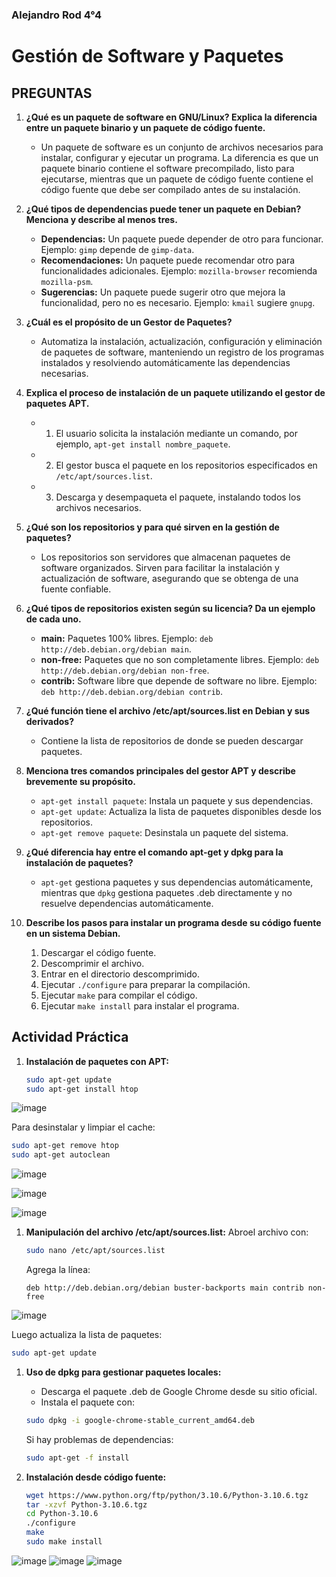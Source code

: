 ### Alejandro Rod 4°4

# Gestión de Software y Paquetes

## PREGUNTAS

1. **¿Qué es un paquete de software en GNU/Linux? Explica la diferencia entre un paquete binario y un paquete de código fuente.**
   - Un paquete de software es un conjunto de archivos necesarios para instalar, configurar y ejecutar un programa. La diferencia es que un paquete binario contiene el software precompilado, listo para ejecutarse, mientras que un paquete de código fuente contiene el código fuente que debe ser compilado antes de su instalación.

2. **¿Qué tipos de dependencias puede tener un paquete en Debian? Menciona y describe al menos tres.**
   - **Dependencias:** Un paquete puede depender de otro para funcionar. Ejemplo: `gimp` depende de `gimp-data`.
   - **Recomendaciones:** Un paquete puede recomendar otro para funcionalidades adicionales. Ejemplo: `mozilla-browser` recomienda `mozilla-psm`.
   - **Sugerencias:** Un paquete puede sugerir otro que mejora la funcionalidad, pero no es necesario. Ejemplo: `kmail` sugiere `gnupg`.

3. **¿Cuál es el propósito de un Gestor de Paquetes?**
   - Automatiza la instalación, actualización, configuración y eliminación de paquetes de software, manteniendo un registro de los programas instalados y resolviendo automáticamente las dependencias necesarias.

4. **Explica el proceso de instalación de un paquete utilizando el gestor de paquetes APT.**
   - 1. El usuario solicita la instalación mediante un comando, por ejemplo, `apt-get install nombre_paquete`.
   - 2. El gestor busca el paquete en los repositorios especificados en `/etc/apt/sources.list`.
   - 3. Descarga y desempaqueta el paquete, instalando todos los archivos necesarios.

5. **¿Qué son los repositorios y para qué sirven en la gestión de paquetes?**
   - Los repositorios son servidores que almacenan paquetes de software organizados. Sirven para facilitar la instalación y actualización de software, asegurando que se obtenga de una fuente confiable.

6. **¿Qué tipos de repositorios existen según su licencia? Da un ejemplo de cada uno.**
   - **main:** Paquetes 100% libres. Ejemplo: `deb http://deb.debian.org/debian main`.
   - **non-free:** Paquetes que no son completamente libres. Ejemplo: `deb http://deb.debian.org/debian non-free`.
   - **contrib:** Software libre que depende de software no libre. Ejemplo: `deb http://deb.debian.org/debian contrib`.

7. **¿Qué función tiene el archivo /etc/apt/sources.list en Debian y sus derivados?**
   - Contiene la lista de repositorios de donde se pueden descargar paquetes.

8. **Menciona tres comandos principales del gestor APT y describe brevemente su propósito.**
   - `apt-get install paquete`: Instala un paquete y sus dependencias.
   - `apt-get update`: Actualiza la lista de paquetes disponibles desde los repositorios.
   - `apt-get remove paquete`: Desinstala un paquete del sistema.

9. **¿Qué diferencia hay entre el comando apt-get y dpkg para la instalación de paquetes?**
   - `apt-get` gestiona paquetes y sus dependencias automáticamente, mientras que `dpkg` gestiona paquetes .deb directamente y no resuelve dependencias automáticamente.

10. **Describe los pasos para instalar un programa desde su código fuente en un sistema Debian.**
    1. Descargar el código fuente.
    2. Descomprimir el archivo.
    3. Entrar en el directorio descomprimido.
    4. Ejecutar `./configure` para preparar la compilación.
    5. Ejecutar `make` para compilar el código.
    6. Ejecutar `make install` para instalar el programa.

## Actividad Práctica

1. **Instalación de paquetes con APT:**

   ```bash
   sudo apt-get update
   sudo apt-get install htop
   ```
![image](https://github.com/user-attachments/assets/3e9693f2-a7f5-4a20-981f-389639f95fa0)

   Para desinstalar y limpiar el cache:
   ```bash
   sudo apt-get remove htop
   sudo apt-get autoclean
   ```

![image](https://github.com/user-attachments/assets/70e97ce1-050c-458b-b6df-fcd3ae365e9d)

![image](https://github.com/user-attachments/assets/576a9a97-021d-4fb4-a49a-8cf036a9f5e8)

![image](https://github.com/user-attachments/assets/ddee2041-f755-4a74-9fb0-7271044c894c)


1. **Manipulación del archivo /etc/apt/sources.list:**
   Abroel archivo con:
   ```bash
   sudo nano /etc/apt/sources.list
   ```
   Agrega la línea:
   ```
   deb http://deb.debian.org/debian buster-backports main contrib non-free
   ```
   
![image](https://github.com/user-attachments/assets/47d840d2-db79-4497-a504-d00c136f0346)


   Luego actualiza la lista de paquetes:
   ```bash
   sudo apt-get update
   ```

1. **Uso de dpkg para gestionar paquetes locales:**
   - Descarga el paquete .deb de Google Chrome desde su sitio oficial.
   - Instala el paquete con:
   ```bash
   sudo dpkg -i google-chrome-stable_current_amd64.deb
   ```
   Si hay problemas de dependencias:
   ```bash
   sudo apt-get -f install
   ```

2. **Instalación desde código fuente:**
   ```bash
   wget https://www.python.org/ftp/python/3.10.6/Python-3.10.6.tgz
   tar -xzvf Python-3.10.6.tgz
   cd Python-3.10.6
   ./configure
   make
   sudo make install
   ```
![image](https://github.com/user-attachments/assets/7e6aec27-f494-45ac-8ead-cea2d8c8b47a)
![image](https://github.com/user-attachments/assets/af1dabbf-3def-46dc-8755-1f0eae6721a0)
![image](https://github.com/user-attachments/assets/bb204697-cbb3-4c90-aba3-efdef1d177bd)
